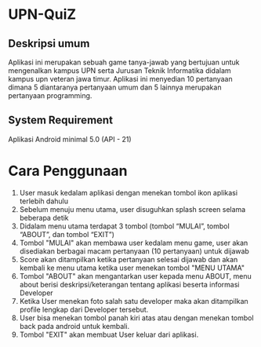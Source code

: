 # UPN-QuiZ

## Deskripsi umum
Aplikasi ini merupakan sebuah game tanya-jawab yang bertujuan untuk mengenalkan kampus UPN serta Jurusan Teknik Informatika didalam kampus upn veteran jawa timur.
Aplikasi ini menyedian 10 pertanyaan dimana 5 diantaranya pertanyaan umum dan 5 lainnya merupakan pertanyaan programming.

## System Requirement
Aplikasi Android minimal 5.0 (API - 21)

# Cara Penggunaan
1. User masuk kedalam aplikasi dengan menekan tombol ikon aplikasi terlebih dahulu
2. Sebelum menuju menu utama, user disuguhkan splash screen selama beberapa detik
3. Didalam menu utama terdapat 3 tombol (tombol “MULAI”, tombol “ABOUT”, dan tombol “EXIT”)
4. Tombol "MULAI" akan membawa user kedalam menu game, user akan disediakan berbagai macam pertanyaan (10 pertanyaan) untuk dijawab
5. Score akan ditampilkan ketika pertanyaan selesai dijawab dan akan kembali ke menu utama ketika user menekan tombol "MENU UTAMA"
6. Tombol "ABOUT" akan mengantarkan user kepada menu ABOUT, menu about berisi deskripsi/keterangan tentang aplikasi beserta informasi Developer
7. Ketika User menekan foto salah satu developer maka akan ditampilkan profile lengkap dari Developer tersebut.
8. User bisa menekan tombol panah kiri atas atau dengan menekan tombol back pada android untuk kembali.
9. Tombol "EXIT" akan membuat User keluar dari aplikasi.
